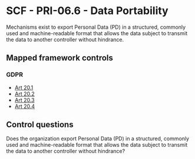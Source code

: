 # SCF - PRI-06.6 - Data Portability
Mechanisms exist to export Personal Data (PD) in a structured, commonly used and machine-readable format that allows the data subject to transmit the data to another controller without hindrance.
## Mapped framework controls
### GDPR
- [Art 20.1](../gdpr/art20.md#Article-201)
- [Art 20.2](../gdpr/art20.md#Article-202)
- [Art 20.3](../gdpr/art20.md#Article-203)
- [Art 20.4](../gdpr/art20.md#Article-204)
  
## Control questions
Does the organization export Personal Data (PD) in a structured, commonly used and machine-readable format that allows the data subject to transmit the data to another controller without hindrance?
  